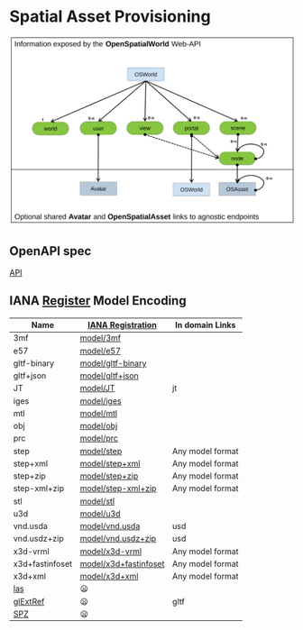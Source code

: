 # Spatial Asset Provisioning 

![objects](../figures/objects.svg)

## OpenAPI spec 

[API](API.yaml) 

## IANA [Register](https://www.iana.org/assignments/media-types/media-types.xhtml#model) Model Encoding

| Name | [IANA Registration](https://www.iana.org/assignments/media-types/media-types.xhtml#model) | In domain Links |
| --- | --- | --- |
| 3mf | [model/3mf](https://www.iana.org/assignments/media-types/model/3mf) | |
| e57 | [model/e57](https://www.iana.org/assignments/media-types/model/e57) | |
| gltf-binary | [model/gltf-binary](https://www.iana.org/assignments/media-types/model/gltf-binary) | |
| gltf+json | [model/gltf+json](https://www.iana.org/assignments/media-types/model/gltf+json) | |
| JT | [model/JT](https://www.iana.org/assignments/media-types/model/JT) | jt |
| iges | [model/iges](https://www.iana.org/assignments/media-types/model/iges) | |
| mtl | [model/mtl](https://www.iana.org/assignments/media-types/model/mtl) | |
| obj | [model/obj](https://www.iana.org/assignments/media-types/model/obj) | |
| prc | [model/prc](https://www.iana.org/assignments/media-types/model/prc) | |
| step | [model/step](https://www.iana.org/assignments/media-types/model/step) | Any model format |
| step+xml | [model/step+xml](https://www.iana.org/assignments/media-types/model/step+xml) | Any model format |
| step+zip | [model/step+zip](https://www.iana.org/assignments/media-types/model/step-xml+zip) | Any model format |
| step-xml+zip | [model/step-xml+zip](https://www.iana.org/assignments/media-types/model/step-xml+zip) | Any model format |
| stl | [model/stl](https://www.iana.org/assignments/media-types/model/stl) | |
| u3d | [model/u3d](https://www.iana.org/assignments/media-types/model/u3d) | |
| vnd.usda | [model/vnd.usda](https://www.iana.org/assignments/media-types/model/vnd.usda) | usd |
| vnd.usdz+zip | [model/vnd.usdz+zip](https://www.iana.org/assignments/media-types/model/vnd.usdz+zip) | usd |
| x3d-vrml | [model/x3d-vrml](https://www.iana.org/assignments/media-types/model/x3d-vrml) | Any model format |
| x3d+fastinfoset | [model/x3d+fastinfoset](https://www.iana.org/assignments/media-types/model/x3d+fastinfoset) | Any model format |
| x3d+xml | [model/x3d+xml](https://www.iana.org/assignments/media-types/model/x3d+xml) | Any model format |
| [las](https://en.wikipedia.org/wiki/LAS_file_format) | 😦 | |
| [glExtRef](https://github.com/KhronosGroup/glTF-External-Reference) | 😦 | gltf |
| [SPZ](https://github.com/nianticlabs/spz) | 😦 | |

